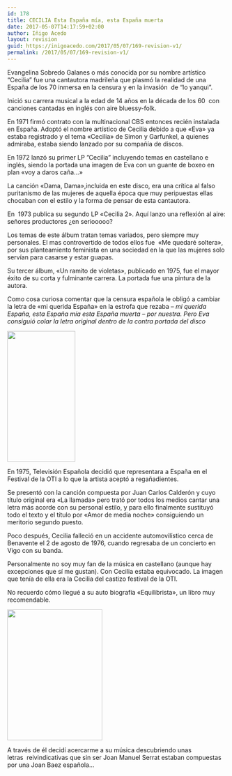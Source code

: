 ```yaml
---
id: 178
title: CECILIA Esta España mía, esta España muerta
date: 2017-05-07T14:17:59+02:00
author: Iñigo Acedo
layout: revision
guid: https://inigoacedo.com/2017/05/07/169-revision-v1/
permalink: /2017/05/07/169-revision-v1/
---
```

Evangelina Sobredo Galanes o más conocida por su nombre artístico “Cecilia” fue una cantautora madrileña que plasmó la realidad de una España de los 70 inmersa en la censura y en la invasión  de “lo yanqui”.

<!--more-->

Inició su carrera musical a la edad de 14 años en la década de los 60  con canciones cantadas en inglés con aire bluessy-folk.

En 1971 firmó contrato con la multinacional CBS entonces recién instalada en España. Adoptó el nombre artístico de Cecilia debido a que &#171;Eva&#187; ya estaba registrado y el tema &#171;Cecilia&#187; de Simon y Garfunkel, a quienes admiraba, estaba siendo lanzado por su compañía de discos.

En 1972 lanzó su primer LP ”Cecilia” incluyendo temas en castellano e inglés, siendo la portada una imagen de Eva con un guante de boxeo en plan &#171;voy a daros caña&#8230;&#187;

La canción &#171;Dama, Dama&#187;,incluida en este disco, era una crítica al falso puritanismo de las mujeres de aquella época que muy peripuestas ellas chocaban con el estilo y la forma de pensar de esta cantautora.

En  1973 publica su segundo LP &#171;Cecilia 2&#187;. Aquí lanzo una reflexión al aire: señores productores ¿en seriooooo?

Los temas de este álbum tratan temas variados, pero siempre muy personales. El mas controvertido de todos ellos fue  &#171;Me quedaré soltera&#187;, por sus planteamiento feminista en una sociedad en la que las mujeres solo servían para casarse y estar guapas.

Su tercer álbum, &#171;Un ramito de violetas&#187;, publicado en 1975, fue el mayor éxito de su corta y fulminante carrera. La portada fue una pintura de la autora.

Como cosa curiosa comentar que la censura española le obligó a cambiar la letra de &#171;mi querida España&#187; en la estrofa que rezaba &#8211; _mi querida España, esta España mía esta España muerta &#8211; por nuestra. Pero Eva consiguió colar la letra original dentro de la contra portada del disco_

[<img class="alignnone size-medium wp-image-174" src="https://inigoacedo.com/wp-content/uploads/2017/05/ScreenHunter_1-156x300.bmp" alt="" width="156" height="300" srcset="https://inigoacedo.com/wp-content/uploads/2017/05/ScreenHunter_1-156x300.bmp 156w, https://inigoacedo.com/wp-content/uploads/2017/05/ScreenHunter_1.bmp 230w" sizes="(max-width: 156px) 100vw, 156px" />](https://inigoacedo.com/wp-content/uploads/2017/05/ScreenHunter_1.bmp)

En 1975, Televisión Española decidió que representara a España en el Festival de la OTI a lo que la artista aceptó a regañadientes.

Se presentó con la canción compuesta por Juan Carlos Calderón y cuyo título original era &#171;La llamada&#187; pero trató por todos los medios cantar una letra más acorde con su personal estilo, y para ello finalmente sustituyó todo el texto y el título por &#171;Amor de media noche&#187; consiguiendo un meritorio segundo puesto.

Poco después, Cecilia falleció en un accidente automovilístico cerca de Benavente el 2 de agosto de 1976, cuando regresaba de un concierto en Vigo con su banda.

Personalmente no soy muy fan de la música en castellano (aunque hay excepciones que sí me gustan). Con Cecilia estaba equivocado. La imagen que tenía de ella era la Cecilia del castizo festival de la OTI.

No recuerdo cómo llegué a su auto biografía &#171;Equilibrista&#187;, un libro muy recomendable.

[<img class="alignnone size-medium wp-image-175" src="https://inigoacedo.com/wp-content/uploads/2017/05/ScreenHunter_2-218x300.bmp" alt="" width="218" height="300" srcset="https://inigoacedo.com/wp-content/uploads/2017/05/ScreenHunter_2-218x300.bmp 218w, https://inigoacedo.com/wp-content/uploads/2017/05/ScreenHunter_2.bmp 351w" sizes="(max-width: 218px) 100vw, 218px" />](https://inigoacedo.com/wp-content/uploads/2017/05/ScreenHunter_2.bmp)

A través de él decidí acercarme a su música descubriendo unas letras  reivindicativas que sin ser Joan Manuel Serrat estaban compuestas por una Joan Baez española&#8230;